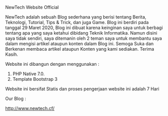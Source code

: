 NewTech Website Official 

NewTech adalah sebuah Blog sederhana yang berisi tentang Berita, Teknologi, Tutorial, Tips & Trick, dan juga Game. Blog ini berdiri pada tanggal 29 Maret 2020, Blog ini dibuat karena keinginan saya untuk berbagi tentang apa yang saya ketahui dibidang Teknik Informatika. Namun disini saya tidak sendiri, saya ditemanin oleh 2 teman saya untuk membantu saya dalam mengisi artikel ataupun konten dalam Blog ini.
Semoga Suka dan Berkenan membaca artikel ataupun Konten yang kami sediakan. Terima Kasih.

Website ini dibangun dengan menggunakan :

<ol type="1">
  <li>PHP Native 7.0.</li>
  <li>Template Bootstrap 3</li>
</ol>

Website ini bersifat Statis dan proses pengerjaan website ini adalah 7 Hari  


Our Blog :

http://www.newtech.cf/

